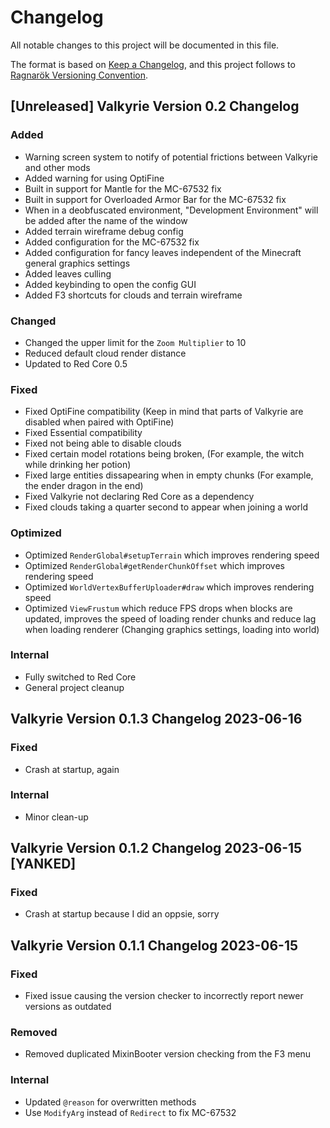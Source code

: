# Changelog

All notable changes to this project will be documented in this file.

The format is based on [Keep a Changelog](https://keepachangelog.com/en/1.0.0/), and this project follows to [Ragnarök Versioning Convention](https://shor.cz/ragnarok_versioning_convention).

## [Unreleased] Valkyrie Version 0.2 Changelog

### Added

- Warning screen system to notify of potential frictions between Valkyrie and other mods
- Added warning for using OptiFine
- Built in support for Mantle for the MC-67532 fix
- Built in support for Overloaded Armor Bar for the MC-67532 fix
- When in a deobfuscated environment, "Development Environment" will be added after the name of the window
- Added terrain wireframe debug config
- Added configuration for the MC-67532 fix
- Added configuration for fancy leaves independent of the Minecraft general graphics settings
- Added leaves culling
- Added keybinding to open the config GUI
- Added F3 shortcuts for clouds and terrain wireframe

### Changed

- Changed the upper limit for the `Zoom Multiplier` to 10
- Reduced default cloud render distance
- Updated to Red Core 0.5

### Fixed

- Fixed OptiFine compatibility (Keep in mind that parts of Valkyrie are disabled when paired with OptiFine)
- Fixed Essential compatibility
- Fixed not being able to disable clouds
- Fixed certain model rotations being broken, (For example, the witch while drinking her potion)
- Fixed large entities dissapearing when in empty chunks (For example, the ender dragon in the end)
- Fixed Valkyrie not declaring Red Core as a dependency
- Fixed clouds taking a quarter second to appear when joining a world

### Optimized

- Optimized `RenderGlobal#setupTerrain` which improves rendering speed
- Optimized `RenderGlobal#getRenderChunkOffset` which improves rendering speed
- Optimized `WorldVertexBufferUploader#draw` which improves rendering speed
- Optimized `ViewFrustum` which reduce FPS drops when blocks are updated, improves the speed of loading render chunks and reduce lag when loading renderer (Changing graphics settings, loading into world)

### Internal

- Fully switched to Red Core
- General project cleanup

## Valkyrie Version 0.1.3 Changelog 2023-06-16

### Fixed

- Crash at startup, again

### Internal

- Minor clean-up

## Valkyrie Version 0.1.2 Changelog 2023-06-15 [YANKED]

### Fixed

- Crash at startup because I did an oppsie, sorry

## Valkyrie Version 0.1.1 Changelog 2023-06-15

### Fixed

- Fixed issue causing the version checker to incorrectly report newer versions as outdated

### Removed

- Removed duplicated MixinBooter version checking from the F3 menu

### Internal

- Updated `@reason` for overwritten methods
- Use `ModifyArg` instead of `Redirect` to fix MC-67532
